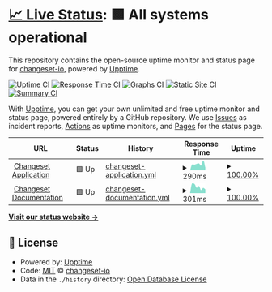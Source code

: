 # [📈 Live Status](https://status.changeset.io): <!--live status--> **🟩 All systems operational**

This repository contains the open-source uptime monitor and status page for [changeset-io](https://status.changeset.io), powered by [Upptime](https://github.com/upptime/upptime).

[![Uptime CI](https://github.com/changeset-io/status/workflows/Uptime%20CI/badge.svg)](https://github.com/changeset-io/status/actions?query=workflow%3A%22Uptime+CI%22)
[![Response Time CI](https://github.com/changeset-io/status/workflows/Response%20Time%20CI/badge.svg)](https://github.com/changeset-io/status/actions?query=workflow%3A%22Response+Time+CI%22)
[![Graphs CI](https://github.com/changeset-io/status/workflows/Graphs%20CI/badge.svg)](https://github.com/changeset-io/status/actions?query=workflow%3A%22Graphs+CI%22)
[![Static Site CI](https://github.com/changeset-io/status/workflows/Static%20Site%20CI/badge.svg)](https://github.com/changeset-io/status/actions?query=workflow%3A%22Static+Site+CI%22)
[![Summary CI](https://github.com/changeset-io/status/workflows/Summary%20CI/badge.svg)](https://github.com/changeset-io/status/actions?query=workflow%3A%22Summary+CI%22)

With [Upptime](https://upptime.js.org), you can get your own unlimited and free uptime monitor and status page, powered entirely by a GitHub repository. We use [Issues](https://github.com/changeset-io/status/issues) as incident reports, [Actions](https://github.com/changeset-io/status/actions) as uptime monitors, and [Pages](https://status.changeset.io) for the status page.

<!--start: status pages-->
<!-- This summary is generated by Upptime (https://github.com/upptime/upptime) -->
<!-- Do not edit this manually, your changes will be overwritten -->
<!-- prettier-ignore -->
| URL | Status | History | Response Time | Uptime |
| --- | ------ | ------- | ------------- | ------ |
| <img alt="" src="https://icons.duckduckgo.com/ip3/changeset.io.ico" height="13"> [Changeset Application](https://changeset.io) | 🟩 Up | [changeset-application.yml](https://github.com/changeset-io/status/commits/HEAD/history/changeset-application.yml) | <details><summary><img alt="Response time graph" src="./graphs/changeset-application/response-time-week.png" height="20"> 290ms</summary><br><a href="https://status.changeset.io/history/changeset-application"><img alt="Response time 314" src="https://img.shields.io/endpoint?url=https%3A%2F%2Fraw.githubusercontent.com%2Fchangeset-io%2Fstatus%2FHEAD%2Fapi%2Fchangeset-application%2Fresponse-time.json"></a><br><a href="https://status.changeset.io/history/changeset-application"><img alt="24-hour response time 116" src="https://img.shields.io/endpoint?url=https%3A%2F%2Fraw.githubusercontent.com%2Fchangeset-io%2Fstatus%2FHEAD%2Fapi%2Fchangeset-application%2Fresponse-time-day.json"></a><br><a href="https://status.changeset.io/history/changeset-application"><img alt="7-day response time 290" src="https://img.shields.io/endpoint?url=https%3A%2F%2Fraw.githubusercontent.com%2Fchangeset-io%2Fstatus%2FHEAD%2Fapi%2Fchangeset-application%2Fresponse-time-week.json"></a><br><a href="https://status.changeset.io/history/changeset-application"><img alt="30-day response time 258" src="https://img.shields.io/endpoint?url=https%3A%2F%2Fraw.githubusercontent.com%2Fchangeset-io%2Fstatus%2FHEAD%2Fapi%2Fchangeset-application%2Fresponse-time-month.json"></a><br><a href="https://status.changeset.io/history/changeset-application"><img alt="1-year response time 287" src="https://img.shields.io/endpoint?url=https%3A%2F%2Fraw.githubusercontent.com%2Fchangeset-io%2Fstatus%2FHEAD%2Fapi%2Fchangeset-application%2Fresponse-time-year.json"></a></details> | <details><summary><a href="https://status.changeset.io/history/changeset-application">100.00%</a></summary><a href="https://status.changeset.io/history/changeset-application"><img alt="All-time uptime 99.99%" src="https://img.shields.io/endpoint?url=https%3A%2F%2Fraw.githubusercontent.com%2Fchangeset-io%2Fstatus%2FHEAD%2Fapi%2Fchangeset-application%2Fuptime.json"></a><br><a href="https://status.changeset.io/history/changeset-application"><img alt="24-hour uptime 100.00%" src="https://img.shields.io/endpoint?url=https%3A%2F%2Fraw.githubusercontent.com%2Fchangeset-io%2Fstatus%2FHEAD%2Fapi%2Fchangeset-application%2Fuptime-day.json"></a><br><a href="https://status.changeset.io/history/changeset-application"><img alt="7-day uptime 100.00%" src="https://img.shields.io/endpoint?url=https%3A%2F%2Fraw.githubusercontent.com%2Fchangeset-io%2Fstatus%2FHEAD%2Fapi%2Fchangeset-application%2Fuptime-week.json"></a><br><a href="https://status.changeset.io/history/changeset-application"><img alt="30-day uptime 100.00%" src="https://img.shields.io/endpoint?url=https%3A%2F%2Fraw.githubusercontent.com%2Fchangeset-io%2Fstatus%2FHEAD%2Fapi%2Fchangeset-application%2Fuptime-month.json"></a><br><a href="https://status.changeset.io/history/changeset-application"><img alt="1-year uptime 99.98%" src="https://img.shields.io/endpoint?url=https%3A%2F%2Fraw.githubusercontent.com%2Fchangeset-io%2Fstatus%2FHEAD%2Fapi%2Fchangeset-application%2Fuptime-year.json"></a></details>
| <img alt="" src="https://icons.duckduckgo.com/ip3/docs.changeset.io.ico" height="13"> [Changeset Documentation](https://docs.changeset.io) | 🟩 Up | [changeset-documentation.yml](https://github.com/changeset-io/status/commits/HEAD/history/changeset-documentation.yml) | <details><summary><img alt="Response time graph" src="./graphs/changeset-documentation/response-time-week.png" height="20"> 301ms</summary><br><a href="https://status.changeset.io/history/changeset-documentation"><img alt="Response time 388" src="https://img.shields.io/endpoint?url=https%3A%2F%2Fraw.githubusercontent.com%2Fchangeset-io%2Fstatus%2FHEAD%2Fapi%2Fchangeset-documentation%2Fresponse-time.json"></a><br><a href="https://status.changeset.io/history/changeset-documentation"><img alt="24-hour response time 181" src="https://img.shields.io/endpoint?url=https%3A%2F%2Fraw.githubusercontent.com%2Fchangeset-io%2Fstatus%2FHEAD%2Fapi%2Fchangeset-documentation%2Fresponse-time-day.json"></a><br><a href="https://status.changeset.io/history/changeset-documentation"><img alt="7-day response time 301" src="https://img.shields.io/endpoint?url=https%3A%2F%2Fraw.githubusercontent.com%2Fchangeset-io%2Fstatus%2FHEAD%2Fapi%2Fchangeset-documentation%2Fresponse-time-week.json"></a><br><a href="https://status.changeset.io/history/changeset-documentation"><img alt="30-day response time 364" src="https://img.shields.io/endpoint?url=https%3A%2F%2Fraw.githubusercontent.com%2Fchangeset-io%2Fstatus%2FHEAD%2Fapi%2Fchangeset-documentation%2Fresponse-time-month.json"></a><br><a href="https://status.changeset.io/history/changeset-documentation"><img alt="1-year response time 388" src="https://img.shields.io/endpoint?url=https%3A%2F%2Fraw.githubusercontent.com%2Fchangeset-io%2Fstatus%2FHEAD%2Fapi%2Fchangeset-documentation%2Fresponse-time-year.json"></a></details> | <details><summary><a href="https://status.changeset.io/history/changeset-documentation">100.00%</a></summary><a href="https://status.changeset.io/history/changeset-documentation"><img alt="All-time uptime 99.99%" src="https://img.shields.io/endpoint?url=https%3A%2F%2Fraw.githubusercontent.com%2Fchangeset-io%2Fstatus%2FHEAD%2Fapi%2Fchangeset-documentation%2Fuptime.json"></a><br><a href="https://status.changeset.io/history/changeset-documentation"><img alt="24-hour uptime 100.00%" src="https://img.shields.io/endpoint?url=https%3A%2F%2Fraw.githubusercontent.com%2Fchangeset-io%2Fstatus%2FHEAD%2Fapi%2Fchangeset-documentation%2Fuptime-day.json"></a><br><a href="https://status.changeset.io/history/changeset-documentation"><img alt="7-day uptime 100.00%" src="https://img.shields.io/endpoint?url=https%3A%2F%2Fraw.githubusercontent.com%2Fchangeset-io%2Fstatus%2FHEAD%2Fapi%2Fchangeset-documentation%2Fuptime-week.json"></a><br><a href="https://status.changeset.io/history/changeset-documentation"><img alt="30-day uptime 100.00%" src="https://img.shields.io/endpoint?url=https%3A%2F%2Fraw.githubusercontent.com%2Fchangeset-io%2Fstatus%2FHEAD%2Fapi%2Fchangeset-documentation%2Fuptime-month.json"></a><br><a href="https://status.changeset.io/history/changeset-documentation"><img alt="1-year uptime 99.98%" src="https://img.shields.io/endpoint?url=https%3A%2F%2Fraw.githubusercontent.com%2Fchangeset-io%2Fstatus%2FHEAD%2Fapi%2Fchangeset-documentation%2Fuptime-year.json"></a></details>

<!--end: status pages-->

[**Visit our status website →**](https://status.changeset.io)

## 📄 License

- Powered by: [Upptime](https://github.com/upptime/upptime)
- Code: [MIT](./LICENSE) © [changeset-io](https://status.changeset.io)
- Data in the `./history` directory: [Open Database License](https://opendatacommons.org/licenses/odbl/1-0/)
